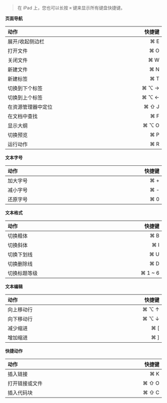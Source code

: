 <style>
table {
  width: 100%;
  display: table !important;
}
</style>

> 在 iPad 上，您也可以长按 `⌘` 键来显示所有键盘快捷键。

**页面导航**

| 动作 | 快捷键 |
| :---- | ----: |
| 展开/收起侧边栏 | ⌘ E |
| 打开文件 | ⌘ O |
| 关闭文件 | ⌘ W |
| 新建文件 | ⌘ N |
| 新建标签 | ⌘ T |
| 切换到下个标签 | ⌘ ⌥ → |
| 切换到上个标签 | ⌘ ⌥ ← |
| 在资源管理器中定位 | ⌘ ⇧ J |
| 在文档中查找 | ⌘ F |
| 显示大纲 | ⌘ ⌥ O |
| 切换预览 | ⌘ P |
| 运行动作 | ⌘ R |

**文本字号**

| 动作 | 快捷键 |
| :---- | ----: |
| 加大字号 | ⌘ + |
| 减小字号 | ⌘ - |
| 还原字号 | ⌘ 0 |

**文本格式**

| 动作 | 快捷键 |
| :---- | ----: |
| 切换粗体 | ⌘ B |
| 切换斜体 | ⌘ I |
| 切换下划线 | ⌘ U |
| 切换删除线 | ⌘ D |
| 切换标题等级 | ⌘ 1 ~ 6 |

**文本编辑**

| 动作 | 快捷键 |
| :---- | ----: |
| 向上移动行 | ⌘ ⌥ ↑ |
| 向下移动行 | ⌘ ⌥ ↓ |
| 减少缩进 | ⌘ [ |
| 增加缩进 | ⌘ ] |

**快捷动作**

| 动作 | 快捷键 |
| :---- | ----: |
| 插入链接 | ⌘ K |
| 打开链接或文件 | ⌘ ⇧ O |
| 插入代码块 | ⌘ ⇧ C |